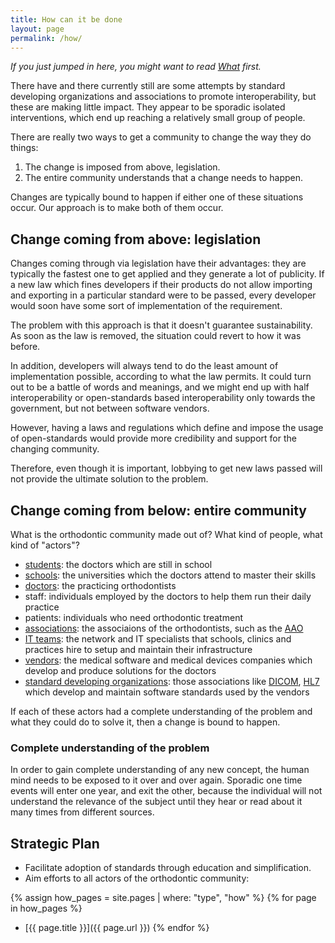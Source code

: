 ```yaml
---
title: How can it be done
layout: page
permalink: /how/
---
```


_If you just jumped in here, you might want to read [What](/what/) first._

There have and there currently still are some attempts by standard developing organizations and associations to promote interoperability, but these are making little impact. They appear to be sporadic isolated interventions, which end up reaching a relatively small group of people.

There are really two ways to get a community to change the way they do things:

1. The change is imposed from above, legislation.
2. The entire community understands that a change needs to happen.

Changes are typically bound to happen if either one of these situations occur. Our approach is to make both of them occur. 

## Change coming from above: legislation

Changes coming through via legislation have their advantages: they are typically the fastest one to get applied and they generate a lot of publicity. If a new law which fines developers if their products do not allow importing and exporting in a particular standard were to be passed, every developer would soon have some sort of implementation of the requirement.

The problem with this approach is that it doesn't guarantee sustainability. As soon as the law is removed, the situation could revert to how it was before.

In addition, developers will always tend to do the least amount of implementation possible, according to what the law permits. It could turn out to be a battle of words and meanings, and we might end up with half interoperability or open-standards based interoperability only towards the government, but not between software vendors.

However, having a laws and regulations which define and impose the usage of open-standards would provide more credibility and support for the changing community.

Therefore, even though it is important, lobbying to get new laws passed will not provide the ultimate solution to the problem.

## Change coming from below: entire community

What is the orthodontic community made out of? What kind of people, what kind of "actors"?

- [students](academia): the doctors which are still in school
- [schools](academia): the universities which the doctors attend to master their skills
- [doctors](doctors): the practicing orthodontists
- staff: individuals employed by the doctors to help them run their daily practice
- patients: individuals who need orthodontic treatment
- [associations](associations): the associaions of the orthodontists, such as the [AAO](https://aaoinfo.org)
- [IT teams](it-teams): the network and IT specialists that schools, clinics and practices hire to setup and maintain their infrastructure
- [vendors](vendors): the medical software and medical devices companies which develop and produce solutions for the doctors
- [standard developing organizations](sdo): those associations like [DICOM](https://dicomstandard.org), [HL7]() which develop and maintain software standards used by the vendors

If each of these actors had a complete understanding of the problem and what they could do to solve it, then a change is bound to happen. 

### Complete understanding of the problem

In order to gain complete understanding of any new concept, the human mind needs to be exposed to it over and over again. Sporadic one time events will enter one year, and exit the other, because the individual will not understand the relevance of the subject until they hear or read about it many times from different sources.

## Strategic Plan

- Facilitate adoption of standards through education and simplification.
- Aim efforts to all actors of the orthodontic community:



{% assign how_pages = site.pages | where: "type", "how" %}
{% for page in how_pages %}
- [{{ page.title }}]({{ page.url }})
{% endfor %}
